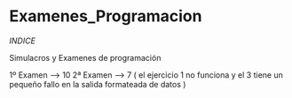# Examenes_Programacion
 *INDICE*

Simulacros y Examenes de programación

1º Examen --> 10
2ª Examen --> 7 ( el ejercicio 1 no funciona y el 3 tiene un pequeño fallo en la salida formateada de datos )
